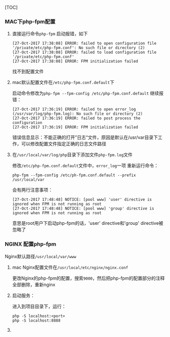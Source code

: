 [TOC]

### MAC下php-fpm配置

1. 直接运行命令`php-fpm` 启动报错，如下

   ```
   [27-Oct-2017 17:38:08] ERROR: failed to open configuration file '/private/etc/php-fpm.conf': No such file or directory (2)
   [27-Oct-2017 17:38:08] ERROR: failed to load configuration file '/private/etc/php-fpm.conf'
   [27-Oct-2017 17:38:08] ERROR: FPM initialization failed
   ```

   找不到配置文件


2. mac默认配置文件在`/etc/php-fpm.conf.default`下

   启动命令修改为`php-fpm --fpm-config /etc/php-fpm.conf.default`
   继续报错：

   ```shell
   [27-Oct-2017 17:36:19] ERROR: failed to open error_log (/usr/var/log/php-fpm.log): No such file or directory (2)
   [27-Oct-2017 17:36:19] ERROR: failed to post process the configuration
   [27-Oct-2017 17:36:19] ERROR: FPM initialization failed
   ```

   错误信息显示：不能正确的打开”日志“文件，原因是默认在/usr/var目录下工作，可以修改配置文件指定正确的日志文件路径


3. 在`/usr/local/var/log/php`目录下添加文件`php-fpm.log`文件

   修改`/etc/php-fpm.conf.default`文件中，`error_log`一项
   重新运行命令：

   ```shell
   php-fpm --fpm-config /etc/ph-fpm.conf.default --prefix /usr/local/var
   ```

   会有两行注意事项：

   ```shell
   [27-Oct-2017 17:48:48] NOTICE: [pool www] 'user' directive is ignored when FPM is not running as root
   [27-Oct-2017 17:48:48] NOTICE: [pool www] 'group' directive is ignored when FPM is not running as root
   ```

   意思是root用户下启动php-fpm的话，'user' directive和'group' directive被忽略了

### NGINX 配置php-fpm

Nginx默认路径`/usr/local/var/www`

1. mac Nginx配置文件在`/usr/local/etc/nginx/nginx.conf`

   更改Nginx的php-fpm的配置，搜索`9000`，然后把php-fpm的配置部分的注释全部删除，重新nginx


2. 启动服务：

   进入到项目目录下，运行：

   ```shell
   php -S localhost:<port>
   php -S localhost:8888
   ```

3. ​




